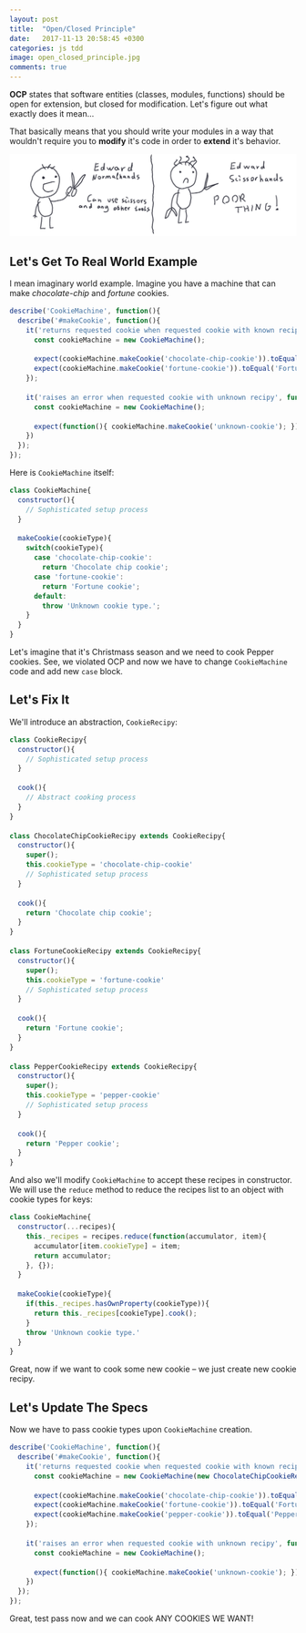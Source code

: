 ```yaml
---
layout: post
title:  "Open/Closed Principle"
date:   2017-11-13 20:58:45 +0300
categories: js tdd
image: open_closed_principle.jpg
comments: true
---
```


__OCP__ states that software entities (classes, modules, functions) should be open for extension, but closed for modification. Let's figure out what exactly does it mean…

That basically means that you should write your modules in a way that wouldn't require you to __modify__ it's code in order to __extend__ it's behavior.

![open/closed principle](/assets/images/open_closed_1.png)

## Let's Get To Real World Example

I mean imaginary world example. Imagine you have a machine that can make _chocolate-chip_ and _fortune_ cookies.

```js
describe('CookieMachine', function(){
  describe('#makeCookie', function(){
    it('returns requested cookie when requested cookie with known recipy', function(){
      const cookieMachine = new CookieMachine();

      expect(cookieMachine.makeCookie('chocolate-chip-cookie')).toEqual('Chocolate chip cookie');
      expect(cookieMachine.makeCookie('fortune-cookie')).toEqual('Fortune cookie');
    });

    it('raises an error when requested cookie with unknown recipy', function(){
      const cookieMachine = new CookieMachine();

      expect(function(){ cookieMachine.makeCookie('unknown-cookie'); }).toThrow('Unknown cookie type.');
    })
  });
});
```

Here is `CookieMachine` itself:

```js
class CookieMachine{
  constructor(){
    // Sophisticated setup process
  }

  makeCookie(cookieType){
    switch(cookieType){
      case 'chocolate-chip-cookie':
        return 'Chocolate chip cookie';
      case 'fortune-cookie':
        return 'Fortune cookie';
      default:
        throw 'Unknown cookie type.';
    }
  }
}

```

Let's imagine that it's Christmass season and we need to cook Pepper cookies. See, we violated OCP and now we have to change `CookieMachine` code and add new `case` block.

## Let's Fix It

We'll introduce an abstraction, `CookieRecipy`:

```js
class CookieRecipy{
  constructor(){
    // Sophisticated setup process
  }

  cook(){
    // Abstract cooking process  
  }
}

class ChocolateChipCookieRecipy extends CookieRecipy{
  constructor(){
    super();
    this.cookieType = 'chocolate-chip-cookie'
    // Sophisticated setup process
  }

  cook(){
    return 'Chocolate chip cookie';
  }
}

class FortuneCookieRecipy extends CookieRecipy{
  constructor(){
    super();
    this.cookieType = 'fortune-cookie'
    // Sophisticated setup process
  }

  cook(){
    return 'Fortune cookie';
  }
}

class PepperCookieRecipy extends CookieRecipy{
  constructor(){
    super();
    this.cookieType = 'pepper-cookie'
    // Sophisticated setup process
  }

  cook(){
    return 'Pepper cookie';
  }
}
```

And also we'll modify `CookieMachine` to accept these recipes in constructor. We will use the `reduce` method to reduce the recipes list to an object with cookie types for keys:

```js
class CookieMachine{
  constructor(...recipes){
    this._recipes = recipes.reduce(function(accumulator, item){
      accumulator[item.cookieType] = item;
      return accumulator;
    }, {});
  }

  makeCookie(cookieType){
    if(this._recipes.hasOwnProperty(cookieType)){
      return this._recipes[cookieType].cook();
    }
    throw 'Unknown cookie type.'
  }
}
```

Great, now if we want to cook some new cookie – we just create new cookie recipy.

## Let's Update The Specs

Now we have to pass cookie types upon `CookieMachine` creation.

```js
describe('CookieMachine', function(){
  describe('#makeCookie', function(){
    it('returns requested cookie when requested cookie with known recipy', function(){
      const cookieMachine = new CookieMachine(new ChocolateChipCookieRecipy(), new FortuneCookieRecipy(), new PepperCookieRecipy());

      expect(cookieMachine.makeCookie('chocolate-chip-cookie')).toEqual('Chocolate chip cookie');
      expect(cookieMachine.makeCookie('fortune-cookie')).toEqual('Fortune cookie');
      expect(cookieMachine.makeCookie('pepper-cookie')).toEqual('Pepper cookie');
    });

    it('raises an error when requested cookie with unknown recipy', function(){
      const cookieMachine = new CookieMachine();

      expect(function(){ cookieMachine.makeCookie('unknown-cookie'); }).toThrow('Unknown cookie type.');
    })
  });
});
```

Great, test pass now and we can cook ANY COOKIES WE WANT!
